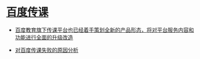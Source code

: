 # [百度传课](https://chuanke.baidu.com/course/72351210903961600_____.html)

* [百度教育旗下传课平台也已经着手策划全新的产品形态，将对平台服务内容和功能进行全面的升级改造](https://chuanke.baidu.com/?mod=help&do=showInfo&SID=256&HID=25&PID=420)

* [对百度传课失败的原因分析](https://www.iyiou.com/p/64356.html)
